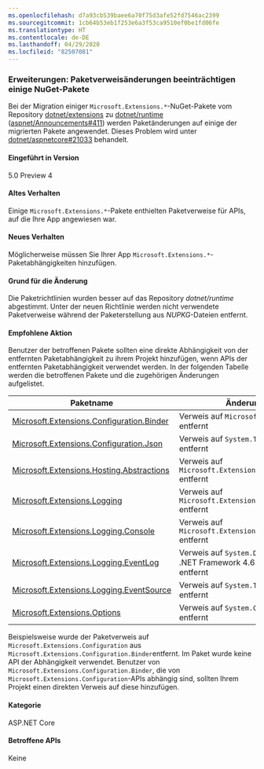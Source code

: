 ```yaml
---
ms.openlocfilehash: d7a93cb539baee6a70f75d3afe52fd7546ac2399
ms.sourcegitcommit: 1cb64b53eb1f253e6a3f53ca9510ef0be1fd06fe
ms.translationtype: HT
ms.contentlocale: de-DE
ms.lasthandoff: 04/29/2020
ms.locfileid: "82507081"
---
```

### <a name="extensions-package-reference-changes-affecting-some-nuget-packages"></a>Erweiterungen: Paketverweisänderungen beeinträchtigen einige NuGet-Pakete

Bei der Migration einiger `Microsoft.Extensions.*`-NuGet-Pakete vom Repository [dotnet/extensions](https://github.com/dotnet/extensions) zu [dotnet/runtime](https://github.com/dotnet/runtime) ([aspnet/Announcements#411](https://github.com/aspnet/Announcements/issues/411)) werden Paketänderungen auf einige der migrierten Pakete angewendet. Dieses Problem wird unter [dotnet/aspnetcore#21033](https://github.com/dotnet/aspnetcore/issues/21033) behandelt.

#### <a name="version-introduced"></a>Eingeführt in Version

5.0 Preview 4

#### <a name="old-behavior"></a>Altes Verhalten

Einige `Microsoft.Extensions.*`-Pakete enthielten Paketverweise für APIs, auf die Ihre App angewiesen war.

#### <a name="new-behavior"></a>Neues Verhalten

Möglicherweise müssen Sie Ihrer App `Microsoft.Extensions.*`-Paketabhängigkeiten hinzufügen.

#### <a name="reason-for-change"></a>Grund für die Änderung

Die Paketrichtlinien wurden besser auf das Repository *dotnet/runtime* abgestimmt. Unter der neuen Richtlinie werden nicht verwendete Paketverweise während der Paketerstellung aus *NUPKG*-Dateien entfernt.

#### <a name="recommended-action"></a>Empfohlene Aktion

Benutzer der betroffenen Pakete sollten eine direkte Abhängigkeit von der entfernten Paketabhängigkeit zu ihrem Projekt hinzufügen, wenn APIs der entfernten Paketabhängigkeit verwendet werden. In der folgenden Tabelle werden die betroffenen Pakete und die zugehörigen Änderungen aufgelistet.

|Paketname|Änderungsbeschreibung|
|------------|------------------|
|[Microsoft.Extensions.Configuration.Binder](https://nuget.org/packages/Microsoft.Extensions.Configuration.Binder)|Verweis auf `Microsoft.Extensions.Configuration` entfernt|
|[Microsoft.Extensions.Configuration.Json](https://nuget.org/packages/Microsoft.Extensions.Configuration.Json)    |Verweis auf `System.Threading.Tasks.Extensions` entfernt|
|[Microsoft.Extensions.Hosting.Abstractions](https://nuget.org/packages/Microsoft.Extensions.Hosting.Abstractions)|Verweis auf `Microsoft.Extensions.Logging.Abstractions` entfernt|
|[Microsoft.Extensions.Logging](https://nuget.org/packages/Microsoft.Extensions.Logging)                          |Verweis auf `Microsoft.Extensions.Configuration.Binder` entfernt|
|[Microsoft.Extensions.Logging.Console](https://nuget.org/packages/Microsoft.Extensions.Logging.Console)          |Verweis auf `Microsoft.Extensions.Configuration.Abstractions` entfernt|
|[Microsoft.Extensions.Logging.EventLog](https://nuget.org/packages/Microsoft.Extensions.Logging.EventLog)        |Verweis auf `System.Diagnostics.EventLog` für den .NET Framework 4.6.1-Zielframeworkmoniker entfernt|
|[Microsoft.Extensions.Logging.EventSource](https://nuget.org/packages/Microsoft.Extensions.Logging.EventSource)  |Verweis auf `System.Threading.Tasks.Extensions` entfernt|
|[Microsoft.Extensions.Options](https://nuget.org/packages/Microsoft.Extensions.Options)                          |Verweis auf `System.ComponentModel.Annotations` entfernt|

Beispielsweise wurde der Paketverweis auf `Microsoft.Extensions.Configuration` aus `Microsoft.Extensions.Configuration.Binder`entfernt. Im Paket wurde keine API der Abhängigkeit verwendet. Benutzer von `Microsoft.Extensions.Configuration.Binder`, die von `Microsoft.Extensions.Configuration`-APIs abhängig sind, sollten Ihrem Projekt einen direkten Verweis auf diese hinzufügen.

#### <a name="category"></a>Kategorie

ASP.NET Core

#### <a name="affected-apis"></a>Betroffene APIs

Keine

<!--

#### Affected APIs

Not detectable via API analysis

-->
